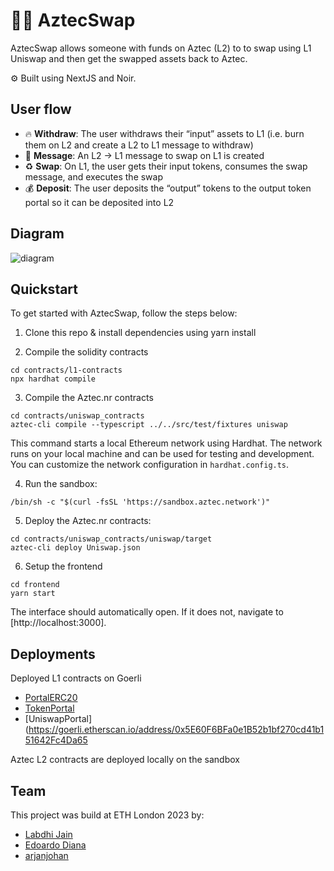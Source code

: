 # 🧛‍♂️ AztecSwap

AztecSwap allows someone with funds on Aztec (L2) to to swap using L1 Uniswap and then get the swapped assets back to Aztec.

⚙️ Built using NextJS and Noir.

## User flow
- 🔥 **Withdraw**: The user withdraws their “input” assets to L1 (i.e. burn them on L2 and create a L2 to L1 message to withdraw)
- 📩 **Message**: An L2 → L1 message to swap on L1 is created
- ♻️ **Swap**: On L1, the user gets their input tokens, consumes the swap message, and executes the swap
- 💰 **Deposit**: The user deposits the “output” tokens to the output token portal so it can be deposited into L2

## Diagram

![diagram](https://docs.aztec.network/assets/ideal-img/uniswap_flow.38b8805.1030.png)

## Quickstart

To get started with AztecSwap, follow the steps below:

1. Clone this repo & install dependencies using yarn install

2. Compile the solidity contracts

```
cd contracts/l1-contracts
npx hardhat compile
```

3. Compile the Aztec.nr contracts

```
cd contracts/uniswap_contracts
aztec-cli compile --typescript ../../src/test/fixtures uniswap
```

This command starts a local Ethereum network using Hardhat. The network runs on your local machine and can be used for testing and development. You can customize the network configuration in `hardhat.config.ts`.

4. Run the sandbox:

```
/bin/sh -c "$(curl -fsSL 'https://sandbox.aztec.network')"
```

5. Deploy the Aztec.nr contracts:

```
cd contracts/uniswap_contracts/uniswap/target
aztec-cli deploy Uniswap.json
```

6. Setup the frontend

```
cd frontend
yarn start
```

The interface should automatically open. If it does not, navigate to [http://localhost:3000].

## Deployments
Deployed L1 contracts on Goerli
- [PortalERC20](https://goerli.etherscan.io/address/0x9CD811F498029D8760e6dA4A31A4B08b77154A20)
- [TokenPortal](https://goerli.etherscan.io/address/0x6DBD391Ff3A82079E4188c517452a8d3146b7Abf)
- [UniswapPortal](https://goerli.etherscan.io/address/0x5E60F6BFa0e1B52b1bf270cd41b151642Fc4Da65

Aztec L2 contracts are deployed locally on the sandbox

## Team

This project was build at ETH London 2023 by:

- [Labdhi Jain](https://www.linkedin.com/in/labdhi-jain/)
- [Edoardo Diana](https://www.linkedin.com/in/edoardo-diana-64b5b81a5/)
- [arjanjohan](https://x.com/arjanjohan/)
